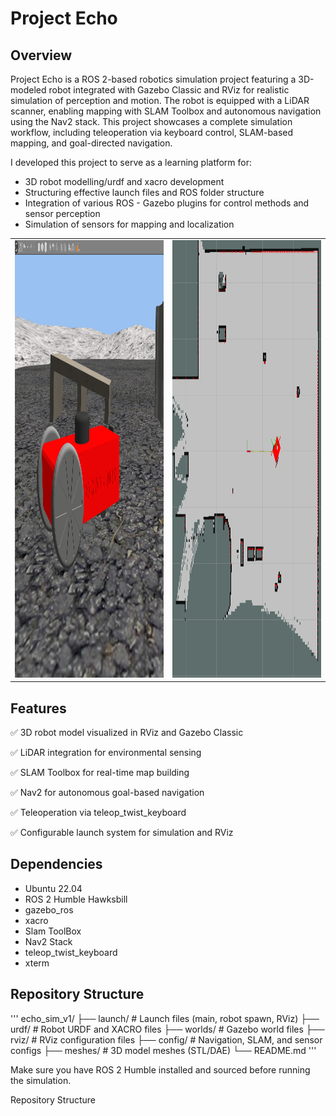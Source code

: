 # Project Echo

## Overview
Project Echo is a ROS 2-based robotics simulation project featuring a 3D-modeled robot integrated with Gazebo Classic and RViz for realistic simulation of perception and motion. The robot is equipped with a LiDAR scanner, enabling mapping with SLAM Toolbox and autonomous navigation using the Nav2 stack. This project showcases a complete simulation workflow, including teleoperation via keyboard control, SLAM-based mapping, and goal-directed navigation.

I developed this project to serve as a learning platform for:
- 3D robot modelling/urdf and xacro development
- Structuring effective launch files and ROS folder structure
- Integration of various ROS - Gazebo plugins for control methods and sensor perception
- Simulation of sensors for mapping and localization


<table>
  <tr>
    <td><img src="assets/Screenshot from 2025-08-16 23-43-31.png" height = "700" width = "540"></td>
    <td><img src="assets/Screenshot from 2025-09-02 12-32-51.png" height = "700" width = "540"></td>
  </tr>
</table>


## Features
✅ 3D robot model visualized in RViz and Gazebo Classic

✅ LiDAR integration for environmental sensing

✅ SLAM Toolbox for real-time map building

✅ Nav2 for autonomous goal-based navigation

✅ Teleoperation via teleop_twist_keyboard

✅ Configurable launch system for simulation and RViz

## Dependencies
- Ubuntu 22.04
- ROS 2 Humble Hawksbill
- gazebo_ros
- xacro
- Slam ToolBox
- Nav2 Stack
- teleop_twist_keyboard
- xterm

## Repository Structure
'''
echo_sim_v1/
├── launch/           # Launch files (main, robot spawn, RViz)
├── urdf/             # Robot URDF and XACRO files
├── worlds/           # Gazebo world files
├── rviz/             # RViz configuration files
├── config/           # Navigation, SLAM, and sensor configs
├── meshes/           # 3D model meshes (STL/DAE)
└── README.md
'''

Make sure you have ROS 2 Humble installed and sourced before running the simulation.

Repository Structure
